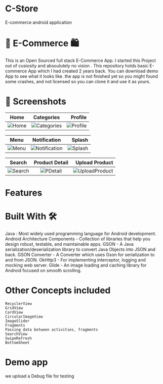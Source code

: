 # C-Store
E-commerce android application

# 🛒 E-Commerce 🛍
This is an Open Sourced full stack E-Commerce App. I started this Project out of cusiosity and absoulutely no vision . This repository holds basic E-commerce App which I had created 2 years back. You can download demo App to see what it looks like. the app is not finished yet so you might found some crashes, and not licensed so you can clone it and use it as yours.


# 📸 Screenshots

|Home                   	|Categories              |Profile              |
| --------------------------- |:----------------------------------:| ---------------------------------:|
| ![Home](https://user-images.githubusercontent.com/34937698/121815322-dac2b280-cc43-11eb-9af0-d5ce7b312dd5.png) |![Categories](https://user-images.githubusercontent.com/34937698/121815330-eb732880-cc43-11eb-807e-a3be35d89cef.png)  | ![Profile](https://user-images.githubusercontent.com/34937698/121815331-f037dc80-cc43-11eb-9a54-3f2be9e4933d.png) |
 
 
|     Menu                   	|            Notification              |              Splash              |
| --------------------------- |:----------------------------------:| ---------------------------------:|
|![Menu](https://user-images.githubusercontent.com/34937698/121815411-59b7eb00-cc44-11eb-9ad6-9f6bc72614b7.png) |![Notification](https://user-images.githubusercontent.com/34937698/121815417-689e9d80-cc44-11eb-844b-10543f86a61c.png) |![Splash](https://user-images.githubusercontent.com/34937698/121815421-6f2d1500-cc44-11eb-9bfa-4188ce6a059c.png) |

 
|     Search                   	|            Product Detail             |              Upload Product              |
| --------------------------- |:----------------------------------:| ---------------------------------:|
|![Search](https://user-images.githubusercontent.com/34937698/121815428-7fdd8b00-cc44-11eb-9aef-e8982a3d56bf.png) |![PDetail](https://user-images.githubusercontent.com/34937698/121815472-bca98200-cc44-11eb-81d2-2cc9ac662ffb.png)  | ![UploadProduct](https://user-images.githubusercontent.com/34937698/121815492-c8954400-cc44-11eb-8d3b-0acccbf4ad53.png) |

# Features

# Built With 🛠

   Java : Most widely used programming language for Android development.
   Android Architecture Components - Collection of libraries that help you design robust, testable, and maintainable apps. 
   GSON - A Java serialization/deserialization library to convert Java Objects into JSON and back.
   GSON Converter - A Converter which uses Gson for serialization to and from JSON.
   OkHttp3 - For implementing interceptor, logging and mocking web server.
   Glide - An image loading and caching library for Android focused on smooth scrolling.
  
  
  
 # Other Concepts included

    RecyclerView
    GridView
    CardView
    CircularImageView
    ImageSlider
    Fragments
    Passing data between activities, fragments
    SearchView
    SwipeRefresh
    BottomSheet
    
    
 # Demo app
 we upload a Debug file for testing


